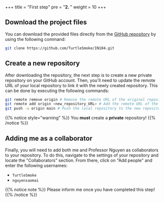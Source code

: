 +++
title = "First step"
pre = "<b>2. </b>"
weight = 10
+++

## Download the project files

You can download the provided files directly from the [GitHub repository](https://github.com/TurtleSmoke/IN104.git) by
using the following command:

```bash
git clone https://github.com/TurtleSmoke/IN104.git
```

## Create a new repository

After downloading the repository, the next step is to create a new private repository on your GitHub account.
Then, you'll need to update the remote URL of your local repository to link it with the newly created repository.
This can be done by executing the following commands:

```bash
git remote remove origin # Remove the remote URL of the original repository
git remote add origin <new_repository_URL> # Add the remote URL of the new repository
git push -u origin main # Push the local repository to the new repository
```

{{% notice style="warning" %}}
You **must** create a **private** repository!
{{% /notice %}}

## Adding me as a collaborator

Finally, you will need to add both me and Professor Nguyen as collaborators to your repository. To do this, navigate to the settings
of your repository and locate the "Collaborators" section. From there, click on "Add people" and enter the following
usernames:

- `TurtleSmoke`
- `nguyensaomai`

{{% notice note %}}
Please inform me once you have completed this step!
{{% /notice %}}
